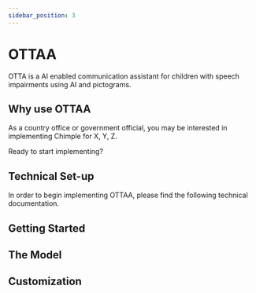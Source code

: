 ```yaml
---
sidebar_position: 3
---
```


# OTTAA

OTTA is a AI enabled communication assistant for children with speech impairments using AI and pictograms.

## Why use OTTAA 

As a country office or government official, you may be interested in implementing Chimple for X, Y, Z.

Ready to start implementing?

## Technical Set-up 

In order to begin implementing OTTAA, please find the following technical documentation.

## Getting Started

## The Model

## Customization 
